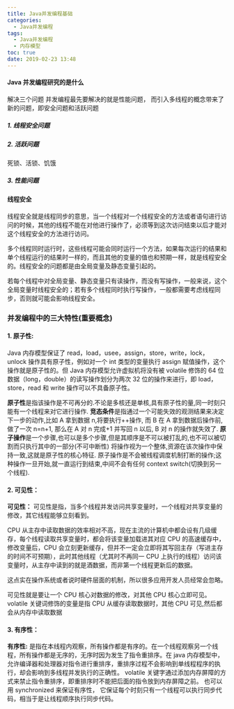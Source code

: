 ```yaml
---
title: Java并发编程基础
categories:
  - Java并发编程
tags:
  - Java并发编程
  - 内存模型
toc: true
date: 2019-02-23 13:48
---
```


#### Java 并发编程研究的是什么

解决三个问题
并发编程最先要解决的就是性能问题， 而引入多线程的概念带来了新的问题，即安全问题和活跃问题

##### 1. 线程安全问题

##### 2. 活跃问题

死锁、活锁、饥饿

##### 3. 性能问题

#### 线程安全

线程安全就是线程同步的意思，当一个线程对一个线程安全的方法或者语句进行访问的时候，其他的线程不能在对他进行操作了，必须等到这次访问结束以后才能对这个线程安全的方法进行访问。

多个线程同时运行时，这些线程可能会同时运行一个方法，如果每次运行的结果和单个线程运行的结果时一样的，而且其他的变量的值也和预期一样，就是线程安全的。线程安全的问题都是由全局变量及静态变量引起的。

若每个线程中对全局变量、静态变量只有读操作，而没有写操作，一般来说，这个全局变量时线程安全的；若有多个线程同时执行写操作，一般都需要考虑线程同步，否则就可能会影响线程安全。

### 并发编程中的三大特性(重要概念)

#### **1. 原子性:**

Java 内存模型保证了 read，load，usee，assign，store，write，lock，unlock 操作具有原子性，例如对一个 int 类型的变量执行 assign 赋值操作，这个操作就是原子性的。但 Java 内存模型允许虚拟机将没有被 volatile 修饰的 64 位数据（long，double）的读写操作划分为两次 32 位的操作来进行，即 load，store，read 和 write 操作可以不具备原子性。

**原子性**是指该操作是不可再分的.不论是多核还是单核,具有原子性的量,同一时刻只能有一个线程来对它进行操作.
**竞态条件**是指通过一个可能失效的观测结果来决定下一步的动作,比如 A 拿到数据 n,将要执行++操作, 而 B 在 A 拿到数据后操作前, 做了一次 n=n+1, 那么在 A 对 n 完成+1 并写回 n 以后, B 对 n 的操作就失效了.
**原子操作**是一个步骤,也可以是多个步骤,但是其顺序是不可以被打乱的,也不可以被切割而只执行其中的一部分(不可中断性)
将操作视为一个整体,资源在该次操作中保持一致,这就是原子性的核心特征.
原子操作是不会被线程调度机制打断的操作;这种操作一旦开始,就一直运行到结束,中间不会有任何 context switch(切换到另一个线程).

#### **2. 可见性：**

**可见性：** 可见性是指，当多个线程并发访问共享变量时，一个线程对共享变量的修改，其它线程能够立刻看到。

CPU 从主存中读取数据的效率相对不高，现在主流的计算机中都会设有几级缓存，每个线程读取共享变量时，都会将该变量加载进其对应 CPU 的高速缓存中，修改变量后，CPU 会立刻更新缓存，但并不一定会立即将其写回主存（写进主存的时间不可预期），此时其他线程（尤其时不再同一 CPU 上执行的线程）访问该变量时，从主存中读到的就是酒数据，而非第一个线程更新后的数据。

这点实在操作系统或者说时硬件层面的机制，所以很多应用开发人员经常会忽略。

可见性就是要让一个 CPU 核心对数据的修改，对其他 CPU 核心立即可见。
volatile 关键词修饰的变量是指 CPU 从缓存读取数据时，其他 CPU 可见,然后都会从内存中读取数据

#### **3. 有序性：**

**有序性:** 是指在本线程内观察，所有操作都是有序的。在一个线程观察另一个线程，所有操作都是无序的，无序时因为发生了指令重排序。在 java 内存模型中，允许编译器和处理器对指令进行重排序，重排序过程不会影响到单线程程序的执行，却会影响到多线程并发执行的正确性。
volatile 关键字通过添加内存屏障的方式来禁止指令重排序，即重排序时不能把后面的指令放到内存屏障之前。
也可以用 synchronized 来保证有序性， 它保证每个时刻只有一个线程可以执行同步代码，相当于是让线程顺序执行同步代码。
